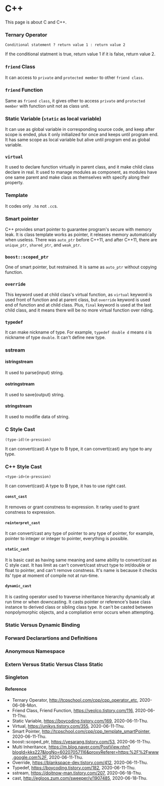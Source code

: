 # C++
This page is about C and C++.

### Ternary Operator
`Conditional statement ? return value 1 : return value 2`

If the conditional statment is true, return value 1 if it is false, return value 2.

### `friend` Class
It can access to `private` and `protected member` to other `friend class`.

### `friend` Function
Same as `friend class`, it gives other to access `private` and `protected member` with function unit not as class unit.

### Static Variable (`static` as local variable)
It can use as global variable in corresponding source code, and keep after scope is ended, plus it only initialized for once and keeps until program end. It has same scope as local variable but alive until program end as global variable. 

### `virtual`
It used to declare function virtually in parent class, and it make child class declare in real. It used to manage modules as component, as modules have one same parent and make class as themselves with specify along their property.

### Template
It codes only `.h`s not `.cc`s.

### Smart pointer
C++ provides smart pointer to guarantee program's secure with memory leak. It is class template works as pointer, it releases memory automatically when useless. There was `auto_ptr` before C++11, and after C++11, there are `unique_ptr`, `shared_ptr`, and `weak_ptr`.

### `boost::scoped_ptr`
One of smart pointer, but restrained. It is same as `auto_ptr` without copying function.

### `override`
This keyword used at child class's virtual function, as `virtual` keyword is used front of function and at parent class, but `override` keyword is used end of function and at child class. Plus, `final` keyword is used at the last child class, and it means there will be no more virtual function over riding.

### `typedef`
It can make nickname of type. For example, `typedef double d` means `d` is nickname of type `double`. It can't define new type.

### sstream
#### istringstream
It used to parse(input) string.

#### ostringstream
It used to save(output) string.

#### stringstream
It used to modifie data of string.

### C Style Cast
`(type-id)(e-pression)`

It can convert(cast) A type to B type, it can convert(cast) any type to any type.

### C++ Style Cast
`<type-id>(e-pression)`

It can convert(cast) A type to B type, it has to use right cast.

#### `const_cast`
It removes or grant constness to expression. It rarley used to grant constness to expression.

#### `reinterpret_cast`
It can convert/cast any type of pointer to any type of pointer, for example, pointer to integer or integer to pointer, everything is possible.

#### `static_cast`
It is basic cast as having same meaning and same ability to convert/cast as C style cast.
It has limit as can't convert/cast struct type to int/double or float to pointer, and can't remove constness.
It's name is because it checks its' type at moment of compile not at run-time.

#### `dynamic_cast`
It is casting operator used to traverse inheritance hierarchy dynamically at run time or when downcasting.
It casts pointer or reference's base class instance to derived class or sibling class type.
It can't be casted between nonpolymorphic objects, and a compliation error occurs when attempting.

### Static Versus Dynamic Binding

### Forward Declarartions and Definitions

### Anonymous Namespace

### Extern Versus Static Versus Class Static

### Singleton

#### Reference
- Ternary Operator, http://tcpschool.com/cpp/cpp_operator_etc, 2020-06-08-Mon.
- Friend Class, Friend Function, https://yeolco.tistory.com/116, 2020-06-11-Thu.
- Static Variable, https://boycoding.tistory.com/169, 2020-06-11-Thu.
- Virtual, https://unikys.tistory.com/355, 2020-06-11-Thu.
- Smart Pointer, http://tcpschool.com/cpp/cpp_template_smartPointer, 2020-06-11-Thu.
- boost::scoped_ptr, https://yesarang.tistory.com/53, 2020-06-11-Thu.
- Multi Inheritance, https://m.blog.naver.com/PostView.nhn?blogId=kks227&logNo=60207057116&proxyReferer=https:%2F%2Fwww.google.com%2F, 2020-06-11-Thu.
- Override, https://blankspace-dev.tistory.com/412, 2020-06-11-Thu.
- Typedef, https://boycoding.tistory.com/182, 2020-06-11-Thu.
- sstream, https://doitnow-man.tistory.com/207, 2020-06-18-Thu.
- cast, http://egloos.zum.com/sweeper/v/1907485, 2020-06-18-Thu.
